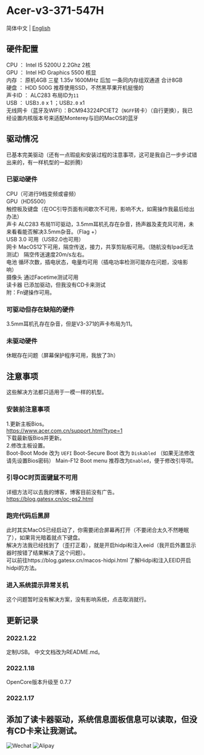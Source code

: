 # Acer-v3-371-547H
简体中文 | [English](./README-en.md)<br>
##  硬件配置
CPU ： Intel I5 5200U 2.2Ghz 2核<br>
GPU ： Intel HD Graphics 5500 核显<br>
内存 ： 原机4GB 三星 1.35v 1600MHz 后加 一条同内存组双通道 合计8GB<br>
硬盘 ： HDD 500G 推荐使用SSD，不然黑苹果开机挺慢的<br>
声卡ID ： ALC283 布局ID为`11`<br>
USB ： USB`3.0` x 1 ；USB`2.0` x1 <br>
无线网卡（蓝牙及WIFI）：BCM943224PCIET2（`NGFF`转卡）（自行更换），我已经设置内核版本号来适配Monterey与旧的MacOS的蓝牙<br>
## 驱动情况
已基本完美驱动（还有一点瑕疵和安装过程的注意事项，这可是我自己一步步试错出来的，有一样机型的一起折腾）
### 已驱动硬件
CPU（可进行9档变频或睿频）<br>
GPU（HD5500）<br>
触控板及键盘（在OC引导页面有间歇次不可用，影响不大，如需操作我最后给出办法）<br>
声卡 ALC283 布局11可驱动，3.5mm耳机孔存在杂音，扬声器及麦克风可用，未来看看能否解决3.5mm杂音。（Flag +）<br>
USB 3.0 可用（USB2.0也可用）<br>
网卡 MacOS12下可用，隔空传送，接力，共享剪贴板可用。（随航没有Ipad无法测试） 隔空传送速度20m/s左右。<br>
电池 循环次数，插电状态，电量均可用（插电功率检测可能存在问题，没啥影响）<br>
摄像头 通过Facetime测试可用<br>
读卡器 已添加驱动，但我没有CD卡来测试<br>
附：Fn键操作可用。
### 可驱动但存在缺陷的硬件
3.5mm耳机孔存在杂音，但是V3-371的声卡布局为11。
### 未驱动硬件
休眠存在问题（屏幕保护程序可用，我放了3h）
## 注意事项
这些解决方法都只适用于一模一样的机型。
### 安装前注意事项
1.更新主板Bios。<br>
https://www.acer.com.cn/support.html?type=1 <br>
下载最新版Bios并更新。<br>
2.修改主板设置。<br>
Boot-Boot Mode 改为 `UEFI`
Boot-Secure Boot 改为 `Diskabled` （如果无法修改请先设置Bios密码）
Main-F12 Boot menu 推荐改为`Enabled`，便于修改引导项。
### 引导OC时页面键鼠不可用
详细方法可以去我的博客，博客目前没有广告。<br>
https://blog.gatesx.cn/oc-ps2.html
### 跑完代码后黑屏
此时其实MacOS已经启动了，你需要闭合屏幕再打开（不要闭合太久不然睡眠了），如果背光暗着就点下键盘。<br>
解决方法我已经找到了（歪打正着），就是开启hidpi和注入eeid（我开启外置显示器时按错了结果解决了这个问题）。<br>
可以前往https://blog.gatesx.cn/macos-hidpi.html 了解Hidpi和注入EEID开启hidpi的方法。
### 进入系统提示异常关机

这个问题暂时没有解决方案，没有影响系统，点击取消就行。<br>

## 更新记录
### 2022.1.22
定制USB。
中文文档改为README.md。
### 2022.1.18
OpenCore版本升级至 0.7.7
### 2022.1.17
添加了读卡器驱动，系统信息面板信息可以读取，但没有CD卡来让我测试。
---
![Wechat](https://user-images.githubusercontent.com/84220224/149635235-3f295841-d2cf-4579-b2a7-00b5345ff77e.jpg)
![Alipay](https://user-images.githubusercontent.com/84220224/149635237-1d548a3f-12c8-4c4b-81a8-08b455b9801f.jpg)
